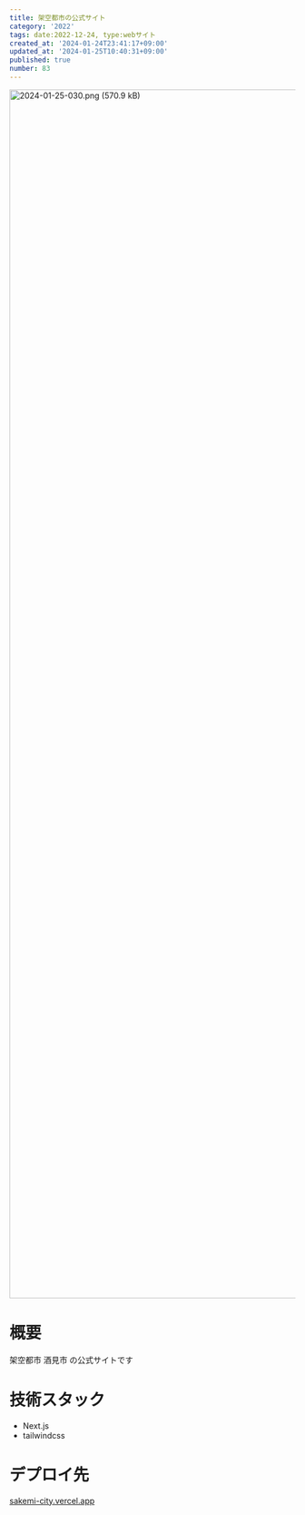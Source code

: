 ```yaml
---
title: 架空都市の公式サイト
category: '2022'
tags: date:2022-12-24, type:webサイト
created_at: '2024-01-24T23:41:17+09:00'
updated_at: '2024-01-25T10:40:31+09:00'
published: true
number: 83
---
```


<img width="2128" alt="2024-01-25-030.png (570.9 kB)" src="/images/articles/83/24ae2ce7-7010-4766-b1b1-d55d2a9800c4.webp">


# 概要
架空都市 酒見市 の公式サイトです

# 技術スタック
- Next.js
- tailwindcss

# デプロイ先
[sakemi-city.vercel.app](https://sakemi-city.vercel.app/)

